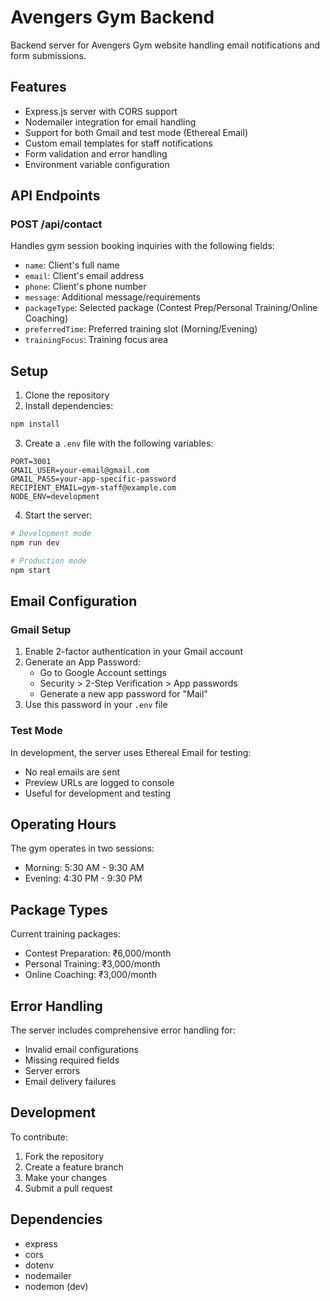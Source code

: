 # Avengers Gym Backend

Backend server for Avengers Gym website handling email notifications and form submissions.

## Features

- Express.js server with CORS support
- Nodemailer integration for email handling
- Support for both Gmail and test mode (Ethereal Email)
- Custom email templates for staff notifications
- Form validation and error handling
- Environment variable configuration

## API Endpoints

### POST /api/contact
Handles gym session booking inquiries with the following fields:
- `name`: Client's full name
- `email`: Client's email address
- `phone`: Client's phone number
- `message`: Additional message/requirements
- `packageType`: Selected package (Contest Prep/Personal Training/Online Coaching)
- `preferredTime`: Preferred training slot (Morning/Evening)
- `trainingFocus`: Training focus area

## Setup

1. Clone the repository
2. Install dependencies:
```bash
npm install
```

3. Create a `.env` file with the following variables:
```env
PORT=3001
GMAIL_USER=your-email@gmail.com
GMAIL_PASS=your-app-specific-password
RECIPIENT_EMAIL=gym-staff@example.com
NODE_ENV=development
```

4. Start the server:
```bash
# Development mode
npm run dev

# Production mode
npm start
```

## Email Configuration

### Gmail Setup
1. Enable 2-factor authentication in your Gmail account
2. Generate an App Password:
   - Go to Google Account settings
   - Security > 2-Step Verification > App passwords
   - Generate a new app password for "Mail"
3. Use this password in your `.env` file

### Test Mode
In development, the server uses Ethereal Email for testing:
- No real emails are sent
- Preview URLs are logged to console
- Useful for development and testing

## Operating Hours

The gym operates in two sessions:
- Morning: 5:30 AM - 9:30 AM
- Evening: 4:30 PM - 9:30 PM

## Package Types

Current training packages:
- Contest Preparation: ₹6,000/month
- Personal Training: ₹3,000/month
- Online Coaching: ₹3,000/month

## Error Handling

The server includes comprehensive error handling for:
- Invalid email configurations
- Missing required fields
- Server errors
- Email delivery failures

## Development

To contribute:
1. Fork the repository
2. Create a feature branch
3. Make your changes
4. Submit a pull request

## Dependencies

- express
- cors
- dotenv
- nodemailer
- nodemon (dev) 